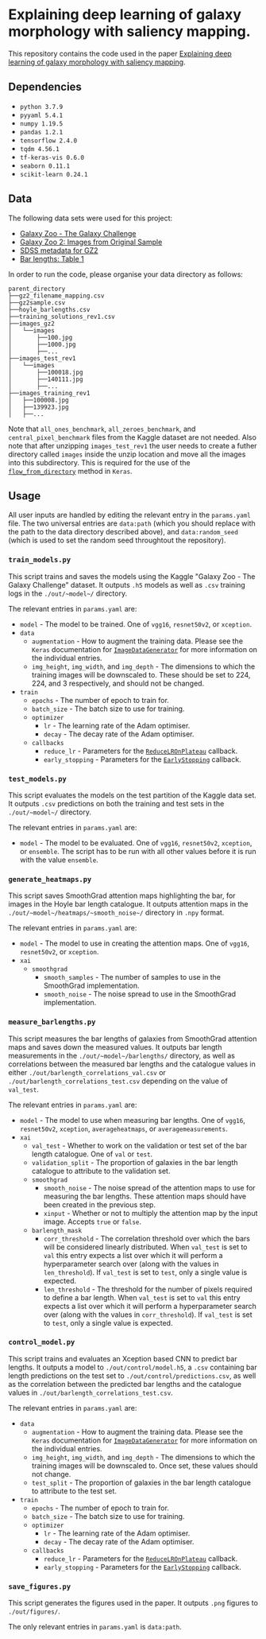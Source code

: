 # Explaining deep learning of galaxy morphology with saliency mapping.

This repository contains the code used in the paper [Explaining deep learning of galaxy morphology with saliency mapping](https://arxiv.org/abs/2110.08288).

## Dependencies

- `python 3.7.9`
- `pyyaml 5.4.1`
- `numpy 1.19.5`
- `pandas 1.2.1`
- `tensorflow 2.4.0`
- `tqdm 4.56.1`
- `tf-keras-vis 0.6.0`
- `seaborn 0.11.1`
- `scikit-learn 0.24.1`

## Data

The following data sets were used for this project:

- [Galaxy Zoo - The Galaxy Challenge](https://www.kaggle.com/c/galaxy-zoo-the-galaxy-challenge)
- [Galaxy Zoo 2: Images from Original Sample](https://zenodo.org/record/3565489)
- [SDSS metadata for GZ2](https://data.galaxyzoo.org/)
- [Bar lengths: Table 1](https://data.galaxyzoo.org/)

In order to run the code, please organise your data directory as follows:

```
parent_directory
├──gz2_filename_mapping.csv
├──gz2sample.csv    
├──hoyle_barlengths.csv
├──training_solutions_rev1.csv
├──images_gz2
│   └──images
│       ├──100.jpg
│       ├──1000.jpg
│       ├──...
├──images_test_rev1
│   └──images
│       ├──100018.jpg
│       ├──140111.jpg
│       ├──...
├──images_training_rev1
│   ├──100008.jpg
│   ├──139923.jpg
│   ├──...
```

Note that `all_ones_benchmark`, `all_zeroes_benchmark`, and `central_pixel_benchmark` files from the Kaggle dataset are not needed. Also note that after unzipping `images_test_rev1` the user needs to create a futher directory called `images` inside the unzip location and move all the images into this subdirectory. This is required for the use of the [`flow_from_directory`](https://www.tensorflow.org/versions/r2.4/api_docs/python/tf/keras/preprocessing/image/ImageDataGenerator#flow_from_directory) method in `Keras`.

## Usage

All user inputs are handled by editing the relevant entry in the `params.yaml` file. The two universal entries are `data:path` (which you should replace with the path to the data directory described above), and `data:random_seed` (which is used to set the random seed throughtout the repository).

### `train_models.py`

This script trains and saves the models using the Kaggle "Galaxy Zoo - The Galaxy Challenge" dataset. It outputs `.h5` models as well as `.csv` training logs in the `./out/~model~/` directory.

The relevant entries in `params.yaml` are:

- `model` - The model to be trained. One of `vgg16`, `resnet50v2`, or `xception`.
- `data`
  - `augmentation` - How to augment the training data. Please see the `Keras` documentation for [`ImageDataGenerator`](https://www.tensorflow.org/versions/r2.4/api_docs/python/tf/keras/preprocessing/image/ImageDataGenerator) for more information on the individual entries.
  - `img_height`, `img_width`, and `img_depth` - The dimensions to which the training images will be downscaled to. These should be set to 224, 224, and 3 respectively, and should not be changed.
- `train`
  - `epochs` - The number of epoch to train for.
  - `batch_size` - The batch size to use for training.
  - `optimizer`
    - `lr` - The learning rate of the Adam optimiser.
    - `decay` - The decay rate of the Adam optimiser.
  - `callbacks`
    - `reduce_lr` - Parameters for the [`ReduceLROnPlateau`](https://www.tensorflow.org/versions/r2.4/api_docs/python/tf/keras/callbacks/ReduceLROnPlateau) callback.
    - `early_stopping` - Parameters for the [`EarlyStopping`](https://www.tensorflow.org/versions/r2.4/api_docs/python/tf/keras/callbacks/EarlyStopping) callback.

### `test_models.py`

This script evaluates the models on the test partition of the Kaggle data set. It outputs `.csv` predictions on both the training and test sets in the `./out/~model~/` directory.

The relevant entries in `params.yaml` are:

- `model` - The model to be evaluated. One of `vgg16`, `resnet50v2`, `xception`, or `ensemble`. The script has to be run with all other values before it is run with the value `ensemble`.

### `generate_heatmaps.py`

This script saves SmoothGrad attention maps highlighting the bar, for images in the Hoyle bar length catalogue. It outputs attention maps in the `./out/~model~/heatmaps/~smooth_noise~/` directory in `.npy` format.

The relevant entries in `params.yaml` are:

- `model` - The model to use in creating the attention maps. One of `vgg16`, `resnet50v2`, or `xception`.
- `xai`
  - `smoothgrad`
    - `smooth_samples` - The number of samples to use in the SmoothGrad implementation.
    - `smooth_noise` - The noise spread to use in the SmoothGrad implementation.

### `measure_barlengths.py`

This script measures the bar lengths of galaxies from SmoothGrad attention maps and saves down the measured values. It outputs bar length measurements in the `./out/~model~/barlengths/` directory, as well as correlations between the measured bar lengths and the catalogue values in either `./out/barlength_correlations_val.csv` or `./out/barlength_correlations_test.csv` depending on the value of `val_test`.

The relevant entries in `params.yaml` are:

- `model` - The model to use when measuring bar lengths. One of `vgg16`, `resnet50v2`, `xception`, `averageheatmaps`, or `averagemeasurements`.
- `xai`
  - `val_test` - Whether to work on the validation or test set of the bar length catalogue. One of `val` or `test`.
  - `validation_split` - The proportion of galaxies in the bar length catalogue to attribute to the validation set.
  - `smoothgrad`
    - `smooth_noise` - The noise spread of the attention maps to use for measuring the bar lengths. These attention maps should have been created in the previous step.
    - `xinput` - Whether or not to multiply the attention map by the input image. Accepts `true` or `false`.
  - `barlength_mask`
    - `corr_threshold` - The correlation threshold over which the bars will be considered linearly distributed. When `val_test` is set to `val` this entry expects a list over which it will perform a hyperparameter search over (along with the values in `len_threshold`). If `val_test` is set to `test`, only a single value is expected.
    - `len_threshold` - The threshold for the number of pixels required to define a bar length. When `val_test` is set to `val` this entry expects a list over which it will perform a hyperparameter search over (along with the values in `corr_threshold`). If `val_test` is set to `test`, only a single value is expected.

### `control_model.py`

This script trains and evaluates an Xception based CNN to predict bar lengths. It outputs a model to `./out/control/model.h5`, a `.csv` containing bar length predictions on the test set to `./out/control/predictions.csv`, as well as the correlation between the predicted bar lengths and the catalogue values in `./out/barlength_correlations_test.csv`.

The relevant entries in `params.yaml` are:

- `data`
  - `augmentation` - How to augment the training data. Please see the `Keras` documentation for [`ImageDataGenerator`](https://www.tensorflow.org/versions/r2.4/api_docs/python/tf/keras/preprocessing/image/ImageDataGenerator) for more information on the individual entries.
  - `img_height`, `img_width`, and `img_depth` - The dimensions to which the training images will be downscaled to. Once set, these values should not change.
  - `test_split` - The proportion of galaxies in the bar length catalogue to attribute to the test set.
- `train`
  - `epochs` - The number of epoch to train for.
  - `batch_size` - The batch size to use for training.
  - `optimizer`
    - `lr` - The learning rate of the Adam optimiser.
    - `decay` - The decay rate of the Adam optimiser.
  - `callbacks`
    - `reduce_lr` - Parameters for the [`ReduceLROnPlateau`](https://www.tensorflow.org/versions/r2.4/api_docs/python/tf/keras/callbacks/ReduceLROnPlateau) callback.
    - `early_stopping` - Parameters for the [`EarlyStopping`](https://www.tensorflow.org/versions/r2.4/api_docs/python/tf/keras/callbacks/EarlyStopping) callback.

### `save_figures.py`

This script generates the figures used in the paper. It outputs `.png` figures to `./out/figures/`.

The only relevant entries in `params.yaml` is `data:path`.